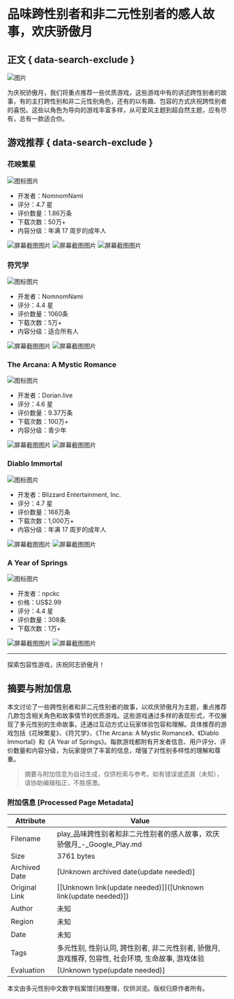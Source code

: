 # 品味跨性别者和非二元性别者的感人故事，欢庆骄傲月

## 正文 { data-search-exclude }


![图片](https://play-lh.googleusercontent.com/gJ--FbDetlmCbgZclzakWi12n9zxadWDKMyMUV1QCmGdP0-mriAmH_1n6ZFceqw4lBWxMM5LQ4eU=w1296-h2160-rw)

为庆祝骄傲月，我们将重点推荐一些优质游戏，这些游戏中有的讲述跨性别者的故事，有的主打跨性别和非二元性别角色，还有的以有趣、包容的方式庆祝跨性别者的喜悦。这些以角色为导向的游戏丰富多样，从可爱风主题到超自然主题，应有尽有，总有一款适合你。

## 游戏推荐 { data-search-exclude }

### 花映繁星

![图标图片](https://play-lh.googleusercontent.com/MeSDTx6n6dVM1dGHU5atuknulM2CGva1rv7FcBE-tRhF2ioXh_hSvPf8RgbK27wySw=s52-rw)

- 开发者：NomnomNami
- 评分：4.7 星
- 评价数量：1.86万条
- 下载次数：50万+
- 内容分级：年满 17 周岁的成年人

![屏幕截图图片](https://play-lh.googleusercontent.com/3KN7SvJZ4Swqhd7itUc1-inNK2EIp2D_xm8lo7-VACjyC7YQ9n6Q8nk_BQ-Ha282zl-6=w526-h296-rw)
![屏幕截图图片](https://play-lh.googleusercontent.com/yQ7RsgB9FKrxz0OBC4wOMu_8nXAZrGVVEduLPgO4a5w-ini3wYR19rjSASRjhXvnNw=w526-h296-rw)
![屏幕截图图片](https://play-lh.googleusercontent.com/gM6M2TkKwYTZOZoQHqDfw5G-PHZ_zXgqaMWV2obRCCxOUb6NtsF7qbLaGSdGjUPavBs=w526-h296-rw)

### 符咒学

![图标图片](https://play-lh.googleusercontent.com/mtEV53t5tN9gSDuiExDOiUm4RQkb4Fv1HE9kG1uZ8nE6f_Kz3YAGnuicuyM6dZy9dgk=s52-rw)

- 开发者：NomnomNami
- 评分：4.4 星
- 评价数量：1060条
- 下载次数：5万+
- 内容分级：适合所有人

![屏幕截图图片](https://play-lh.googleusercontent.com/Dm3xq2z4CWyB6OmvBNeJHWmh6wxHPvd2zX9HzuMgRSU-HZDRAPkAn1VGeW66yQQUpA=w526-h296-rw)
![屏幕截图图片](https://play-lh.googleusercontent.com/vvlL56Z1bl7SbU5L1Ok6erlJAu2AtT7B5s2skdB4ws7Ti16jMW5evR88g1MbuexdsBsI=w526-h296-rw)

### The Arcana: A Mystic Romance

![图标图片](https://play-lh.googleusercontent.com/d4AXI_4gRjt5qy0ptYijQnXvHqfe7xm3gix0c2EZlQyPAw7WTdYjDdD5aIlvsQXRSKQ=s52-rw)

- 开发者：Dorian.live
- 评分：4.6 星
- 评价数量：9.37万条
- 下载次数：100万+
- 内容分级：青少年

![屏幕截图图片](https://play-lh.googleusercontent.com/4htM0p9MVup47jkeWEzCyfAJPBHUUFdH9YJlba0aBMx0L_BjW-_IP2kbH0Bep7_17t19=w720-h405-rw)
![屏幕截图图片](https://play-lh.googleusercontent.com/lnQ6gFHxRxjLbOLWAk60POyulhHU6WTtqoTxa7MyB1iP50wTsRO4RwW3El46hBT9IHo=w526-h296-rw)

### Diablo Immortal

![图标图片](https://play-lh.googleusercontent.com/A_QC0wIirHO1pFegbvD2Dvh68vh-YVXf_flU1QAaG5BXB87zC9RJhQL4vT6ztn1Cb6c=s52-rw)

- 开发者：Blizzard Entertainment, Inc.
- 评分：4.7 星
- 评价数量：168万条
- 下载次数：1,000万+
- 内容分级：年满 17 周岁的成年人

![屏幕截图图片](https://play-lh.googleusercontent.com/RLU_HpIAuHoH5v8VLIInLlswBlawxDwXtFYieNrF5zovp86Megi7RV2aRieTLit9JA=w720-h405-rw)
![屏幕截图图片](https://play-lh.googleusercontent.com/ZZmy2vdyWLIQ3Uw_u4s-IBMwyXCtpX-oktF2zNZ9hYwuHY9Pub5RO7soD6LSAMKnkg=w526-h296-rw)

### A Year of Springs

![图标图片](https://play-lh.googleusercontent.com/m8oYa0XWJ9rBT8LWRcoc-O5XCFbYL47klt7Al8JM22Ff-Ukj9OyRi-s1GKP_Hqu8FMQ7=s52-rw)

- 开发者：npckc
- 价格：US$2.99
- 评分：4.4 星
- 评价数量：308条
- 下载次数：1万+

![屏幕截图图片](https://play-lh.googleusercontent.com/ZC_m3wbBYTjPqoc-EWbU7l5mhs_PTm-KZLdaq_D-fyA1grUagXEMxVGibKJKhT7rKA=w720-h405-rw)
![屏幕截图图片](https://play-lh.googleusercontent.com/nsb01fiSSibBzafAKFfWFCTon4edCInDsa5dinxii8jmDz-PhxSh4RApRWYKpBgz2TND=w526-h296-rw)

---

探索包容性游戏，庆祝同志骄傲月！
<!-- tcd_original_link https://play.google.com/store/apps/editorial?id=mc_games_editorialmd_pride_2024_fcp&hl=zh_CN -->


## 摘要与附加信息

<!-- tcd_abstract -->
本文讨论了一些跨性别者和非二元性别者的故事，以欢庆骄傲月为主题，重点推荐几款包含相关角色和故事情节的优质游戏。这些游戏通过多样的表现形式，不仅展现了多元性别的生命故事，还通过互动方式让玩家体验包容和理解。具体推荐的游戏包括《花映繁星》、《符咒学》、《The Arcana: A Mystic Romance》、《Diablo Immortal》和《A Year of Springs》。每款游戏都附有开发者信息、用户评分、评价数量和内容分级，为玩家提供了丰富的信息，增强了对性别多样性的理解和尊重。
<!-- tcd_abstract_end -->

> 摘要与附加信息为自动生成，仅供检索与参考。如有错误或遗漏（未知），请协助编辑指正，不胜感激。

### 附加信息 [Processed Page Metadata]

| Attribute       | Value                                  |
|-----------------|----------------------------------------|
| Filename        | play_品味跨性别者和非二元性别者的感人故事，欢庆骄傲月_-_Google_Play.md                             |
| Size            | 3761 bytes                           |
| Archived Date   | [Unknown archived date(update needed)]                             |
| Original Link   | [[Unknown link(update needed)]]([Unknown link(update needed)])                       |
| Author          | 未知                               |
| Region          | 未知                               |
| Date            | 未知                                 |
| Tags            | 多元性别, 性别认同, 跨性别者, 非二元性别者, 骄傲月, 游戏推荐, 包容性, 社会环境, 生命故事, 游戏体验                                 |
| Evaluation            | [Unknown type(update needed)]                                 |
<!-- tcd_table_end -->

本文由多元性别中文数字档案馆归档整理，仅供浏览。版权归原作者所有。
